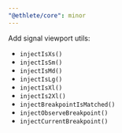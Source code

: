 ```yaml
---
"@ethlete/core": minor
---
```


Add signal viewport utils:
 - `injectIsXs()`
 - `injectIsSm()`
 - `injectIsMd()`
 - `injectIsLg()`
 - `injectIsXl()`
 - `injectIs2Xl()`
 - `injectBreakpointIsMatched()`
 - `injectObserveBreakpoint()`
 - `injectCurrentBreakpoint()`

